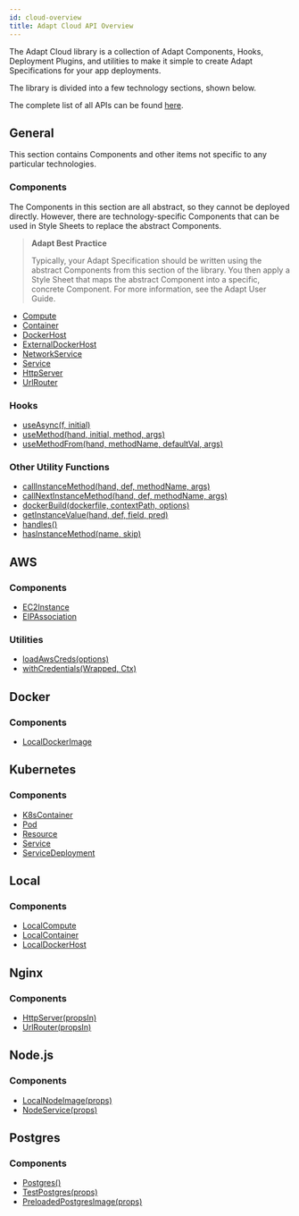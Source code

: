 ```yaml
---
id: cloud-overview
title: Adapt Cloud API Overview
---
```


The Adapt Cloud library is a collection of Adapt Components, Hooks,
Deployment Plugins, and utilities to make it simple to create Adapt Specifications for your app deployments.

The library is divided into a few technology sections, shown below.

The complete list of all APIs can be found [here](./cloud.md).

## General

This section contains Components and other items not specific to any particular technologies.

### Components

The Components in this section are all abstract, so they cannot be deployed directly.
However, there are technology-specific Components that can be used in Style Sheets to replace the abstract Components.

> **Adapt Best Practice**
>
> Typically, your Adapt Specification should be written using the abstract Components from this section of the library.
> You then apply a Style Sheet that maps the abstract Component into a specific, concrete Component.
> For more information, see the Adapt User Guide.

- [Compute](./cloud.compute.md)
- [Container](./cloud.container.md)
- [DockerHost](./cloud.dockerhost.md)
- [ExternalDockerHost](./cloud.externaldockerhost.md)
- [NetworkService](./cloud.networkservice.md)
- [Service](./cloud.service.md)
- [HttpServer](./cloud.http.httpserver.md)
- [UrlRouter](./cloud.http.urlrouter.md)

### Hooks

- [useAsync(f, initial)](./cloud.useasync.md)
- [useMethod(hand, initial, method, args)](./cloud.usemethod.md)
- [useMethodFrom(hand, methodName, defaultVal, args)](./cloud.usemethodfrom.md)

### Other Utility Functions
- [callInstanceMethod(hand, def, methodName, args)](./cloud.callinstancemethod.md)
- [callNextInstanceMethod(hand, def, methodName, args)](./cloud.callnextinstancemethod.md)
- [dockerBuild(dockerfile, contextPath, options)](./cloud.dockerbuild.md)
- [getInstanceValue(hand, def, field, pred)](./cloud.getinstancevalue.md)
- [handles()](./cloud.handles.md)
- [hasInstanceMethod(name, skip)](./cloud.hasinstancemethod.md)


## AWS

### Components

- [EC2Instance](./cloud.aws.ec2instance.md)
- [EIPAssociation](./cloud.aws.eipassociation.md)

### Utilities
- [loadAwsCreds(options)](./cloud.aws.loadawscreds.md)
- [withCredentials(Wrapped, Ctx)](./cloud.aws.withcredentials.md)

## Docker

### Components
- [LocalDockerImage](./cloud.docker.localdockerimage.md)

## Kubernetes

### Components
- [K8sContainer](./cloud.k8s.k8scontainer.md)
- [Pod](./cloud.k8s.pod.md)
- [Resource](./cloud.k8s.resource.md)
- [Service](./cloud.k8s.service.md)
- [ServiceDeployment](./cloud.k8s.servicedeployment.md)

## Local

### Components
- [LocalCompute](./cloud.localcompute.md)
- [LocalContainer](./cloud.localcontainer.md)
- [LocalDockerHost](./cloud.localdockerhost.md)

## Nginx

### Components
- [HttpServer(propsIn)](./cloud.nginx.httpserver.md)
- [UrlRouter(propsIn)](./cloud.nginx.urlrouter.md)

## Node.js

### Components
- [LocalNodeImage(props)](./cloud.nodejs.localnodeimage.md)
- [NodeService(props)](./cloud.nodejs.nodeservice.md)

## Postgres
### Components
- [Postgres()](./cloud.postgres.postgres.md)
- [TestPostgres(props)](./cloud.postgres.testpostgres.md)
- [PreloadedPostgresImage(props)](./cloud.postgres.preloadedpostgresimage.md)

